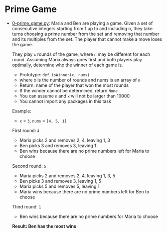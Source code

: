 # Prime Game

- [0-prime_game.py](./0-prime_game.py): Maria and Ben are playing a game. Given a set of consecutive integers starting from 1 up to and including n, they take turns choosing a prime number from the set and removing that number and its multiples from the set. The player that cannot make a move loses the game.

	They play `x` rounds of the game, where `n` may be different for each round. Assuming Maria always goes first and both players play optimally, determine who the winner of each game is.
	- Prototype: `def isWinner(x, nums)`
	- where x is the number of rounds and nums is an array of `n`
	- Return: name of the player that won the most rounds
	- If the winner cannot be determined, return `None`
	- You can assume `n` and `x` will not be larger than 10000
	- You cannot import any packages in this task

	Example:
	- `x` = `3`, `nums` = `[4, 5, 1]`

	First round: `4`
	- Maria picks 2 and removes 2, 4, leaving 1, 3
	- Ben picks 3 and removes 3, leaving 1
	- Ben wins because there are no prime numbers left for Maria to choose

	Second round: `5`
	- Maria picks 2 and removes 2, 4, leaving 1, 3, 5
	- Ben picks 3 and removes 3, leaving 1, 5
	- Maria picks 5 and removes 5, leaving 1
	- Maria wins because there are no prime numbers left for Ben to choose

	Third round: `1`
	- Ben wins because there are no prime numbers for Maria to choose

	**Result: Ben has the most wins**
